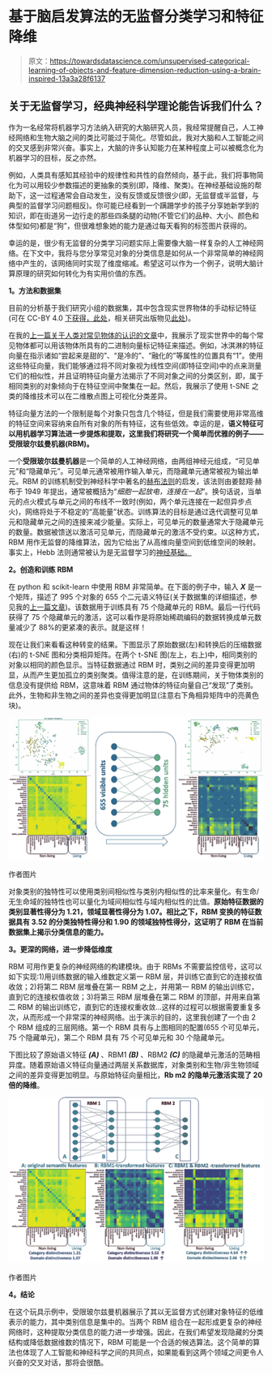 # 基于脑启发算法的无监督分类学习和特征降维

> 原文：<https://towardsdatascience.com/unsupervised-categorical-learning-of-objects-and-feature-dimension-reduction-using-a-brain-inspired-13a3a28f6137>

## 关于无监督学习，经典神经科学理论能告诉我们什么？

作为一名经常将机器学习方法纳入研究的大脑研究人员，我经常提醒自己，人工神经网络和生物大脑之间的类比可能过于简化。尽管如此，我对大脑和人工智能之间的交叉感到非常兴奋。事实上，大脑的许多认知能力在某种程度上可以被概念化为机器学习的目标，反之亦然。

例如，人类具有感知其经验中的规律性和共性的自然倾向，基于此，我们将事物简化为可以用较少参数描述的更抽象的类别(即，降维、聚类)。在神经基础设施的帮助下，这一过程通常会自动发生，没有反馈或反馈很少(即，无监督或半监督，与典型的监督学习问题相反)。你可能已经看到一个蹒跚学步的孩子分享她新学到的知识，即在街道另一边行走的那些四条腿的动物(不管它们的品种、大小、颜色和体型如何)都是“狗”，但很难想象她的能力是通过每天看狗的标签图片获得的。

幸运的是，很少有无监督的分类学习问题实际上需要像大脑一样复杂的人工神经网络。在下文中，我将与您分享常见对象的分类信息是如何从一个非常简单的神经网络中产生的，该网络同时实现了维度缩减。希望这可以作为一个例子，说明大脑计算原理的研究如何转化为有实用价值的东西。

**1。方法和数据集**

目前的分析基于我们研究小组的数据集，其中包含现实世界物体的手动标记特征(可在 CC-BY 4.0 [下获得，此处](https://osf.io/49zej/)，相关研究出版物见[此处](https://link.springer.com/article/10.3758/s13421-020-01130-5))。

在我的[上一篇关于人类对常见物体的认识的文章](/exploring-the-feature-space-of-human-knowledge-about-common-objects-e86940c1638a)中，我展示了现实世界中的每个常见物体都可以用该物体所具有的二进制向量标记特征来描述。例如，冰淇淋的特征向量在指示诸如“尝起来是甜的”、“是冷的”、“融化的”等属性的位置具有“1”。使用这些特征向量，我们能够通过将不同对象视为线性空间(即特征空间)中的点来测量它们的相似性，并且证明特征向量方法揭示了不同对象之间的分类区别，即，属于相同类别的对象倾向于在特征空间中聚集在一起。然后，我展示了使用 t-SNE 之类的降维技术可以在二维散点图上可视化分类差异。

特征向量方法的一个限制是每个对象只包含几个特征，但是我们需要使用非常高维的特征空间来容纳来自所有对象的所有特征，这有些低效。幸运的是，**语义特征可以用机器学习算法进一步提炼和提取，这里我们将研究一个简单而优雅的例子——受限玻尔兹曼机器(RBM)。**

一个**受限玻尔兹曼机器**是一个简单的人工神经网络，由两组神经元组成，“可见单元”和“隐藏单元”。可见单元通常被用作输入单元，而隐藏单元通常被视为输出单元。RBM 的训练机制受到神经科学中著名的[赫布法则](https://en.wikipedia.org/wiki/Hebbian_theory)的启发，该法则由姜懿翔·赫布于 1949 年提出，通常被概括为“*细胞一起放电，连接在一起*”。换句话说，当单元的点火模式与单元之间的布线不一致时(例如，两个单元连接在一起但异步点火)，网络将处于不稳定的“高能量”状态。训练算法的目标是通过迭代调整可见单元和隐藏单元之间的连接来减少能量。实际上，可见单元的数量通常大于隐藏单元的数量。数据被馈送以激活可见单元，而隐藏单元的激活不受约束。以这种方式，RBM 用作无监督的降维算法，因为它给出了从高维向量空间到低维空间的映射。事实上，Hebb 法则通常被认为是无监督学习的[神经基础。](https://www.sciencedirect.com/science/article/pii/S0959438800000763?via%3Dihub)

**2。创造和训练 RBM**

在 python 和 scikit-learn 中使用 RBM 非常简单。在下面的例子中，输入 ***X*** 是一个矩阵，描述了 995 个对象的 655 个二元语义特征(关于数据集的详细描述，参见我的[上一篇文章](/exploring-the-feature-space-of-human-knowledge-about-common-objects-e86940c1638a))。该数据用于训练具有 75 个隐藏单元的 RBM。最后一行代码获得了 75 个隐藏单元的激活，这可以看作是将原始稀疏编码的数据转换成单元数量减少了 88%的更紧凑的表示。就是这样！

现在让我们来看看这种转变的结果。下图显示了原始数据(左)和转换后的压缩数据(右)的 t-SNE 图和分类相异矩阵。在两个 t-SNE 图(左上，右上)中，相同类别的对象以相同的颜色显示。当特征数据通过 RBM 时，类别之间的差异变得更加明显，从而产生更加孤立的类别聚类。值得注意的是，在训练期间，关于物体类别的信息没有提供给 RBM，这意味着 RBM 通过物体的特征向量自己“发现”了类别。此外，生物和非生物之间的差异也变得更加明显(注意右下角相异矩阵中的亮黄色块)。

![](img/7a16bb86f6a41b31b91d3edcc9bec00a.png)

作者图片

对象类别的独特性可以使用类别间相似性与类别内相似性的比率来量化。有生命/无生命域的独特性也可以量化为域间相似性与域内相似性的比值。**原始特征数据的类别显著性得分为 1.21，领域显著性得分为 1.07。相比之下，RBM 变换的特征数据具有 3.52 的分类独特性得分和 1.90 的领域独特性得分，这证明了 RBM 在当前数据集上揭示分类信息的能力。**

**3。更深的网络，进一步降低维度**

RBM 可用作更复杂的神经网络的构建模块。由于 RBMs 不需要监控信号，这可以如下实现:1)用训练数据的输入维数定义第一 RBM 层，并训练它直到它的连接权值收敛；2)将第二 RBM 层堆叠在第一 RBM 之上，并用第一 RBM 的输出训练它，直到它的连接权值收敛；3)将第三 RBM 层堆叠在第二 RBM 的顶部，并用来自第二 RBM 的输出训练它，直到它的连接权重收敛...这样的过程可以根据需要重复多次，从而形成一个非常深的神经网络。出于演示的目的，这里我创建了一个由 2 个 RBM 组成的三层网络。第一个 RBM 具有与上图相同的配置(655 个可见单元，75 个隐藏单元)，第二个 RBM 具有 75 个可见单元和 30 个隐藏单元。

下图比较了原始语义特征 ***(A)*** 、RBM1 ***(B)*** 、RBM2 ***(C)*** 的隐藏单元激活的范畴相异度。随着原始语义特征向量通过两层关系数据库，对象类别和生物/非生物领域之间的差异变得更加明显。与原始特征向量相比，**Rb m2 的隐单元激活实现了 20 倍的降维**。

![](img/cf4e352ddfb4473917453bd1f382a730.png)

作者图片

**4。结论**

在这个玩具示例中，受限玻尔兹曼机器展示了其以无监督方式创建对象特征的低维表示的能力，其中类别信息是集中的。当两个 RBM 组合在一起形成更复杂的神经网络时，这种提取分类信息的能力进一步增强。因此，在我们希望发现隐藏的分类结构或降低数据维数的情况下，RBM 可能是一个合适的候选算法。这个简单的算法也体现了人工智能和神经科学之间的共同点，如果能看到这两个领域之间更令人兴奋的交叉对话，那将会很酷。